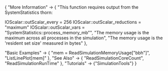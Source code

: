{
  "More Information" ->
   {
    "This function requires output from the SystemStatistics thorn:

IOScalar::outScalar_every      = 256
IOScalar::outScalar_reductions = \"maximum\"
IOScalar::outScalar_vars       = \"SystemStatistics::process_memory_mb\"",
    "The memory usage is the maximum across all processes in the simulation",
    "The memory usage is the 'resident set size' measured in bytes"
   },

  "Basic Examples" -> {
    "mem = ReadSimulationMemoryUsage[\"bbh\"]",
    "ListLinePlot[mem]"
    },
  "See Also" -> {
    "ReadSimulationCoreCount", "ReadSimulationRunTime"
   },
  "Tutorials" -> {"SimulationTools"}
}
